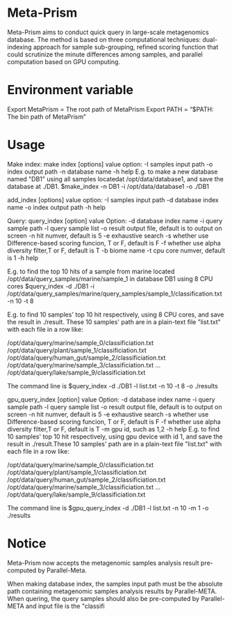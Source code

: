 ﻿Meta-Prism
===========
Meta-Prism aims to conduct quick query in large-scale metagenomics database. The method is based on three computational techniques: dual-indexing approach for sample sub-grouping, refined scoring function that could scrutinize the minute differences among samples, and parallel computation based on GPU computing. 


Environment variable
===========
Export MetaPrism = The root path of MetaPrism
Export PATH = “$PATH: The bin path of MetaPrism”

Usage
===========
Make index:
make index [options] value
	option:
	-I samples input path
	-o index output path
	-n database name
	-h help
E.g. to make a new database named "DB1" using all samples locatedat /opt/data/database1, and save the database at ./DB1.
$make_index -n DB1 -i /opt/data/database1 -o ./DB1


add_index [options] value
	option:
	-I samples input path
	-d database index name
	-o index output path
	-h help


Query:
query_index [option] value
	Option:
	-d database index name
	-i query sample path
	-l query sample list
	-o result output file, default is to output on screen
	-n hit numver, default is 5
	-e exhaustive search
	-s whether use Difference-based scoring funcion, T or F, default is F
	-f whether use alpha diversity filter,T or F, default is T
	-b biome name
	-t cpu core numver, default is 1
	-h help

E.g. to find the top 10 hits of a sample from marine located /opt/data/query_samples/marine/sample_1 in database DB1 using 8 CPU cores
$query_index -d ./DB1 -i /opt/data/query_samples/marine/query_samples/sample_1/classification.txt -n 10 -t 8

E.g. to find 10 samples' top 10 hit respectively, using 8 CPU cores, and save the result in ./result. These 10 samples' path are in a plain-text file "list.txt" with each file in a row like:

/opt/data/query/marine/sample_0/classificiation.txt
/opt/data/query/plant/sample_1/classificiation.txt
/opt/data/query/human_gut/sample_2/classificiation.txt
/opt/data/query/marine/sample_3/classificiation.txt
...
/opt/data/query/lake/sample_9/classificiation.txt

The command line is 
$query_index -d ./DB1 -l list.txt -n 10 -t 8 -o ./results



gpu_query_index [option] value
	Option:
	-d database index name
	-i query sample path
	-l query sample list
	-o result output file, default is to output on screen
	-n hit numver, default is 5
	-e exhaustive search
	-s whether use Difference-based scoring funcion, T or F, default is F
	-f whether use alpha diversity filter,T or F, default is T
	-m gpu id, such as 1,2
	-h help
E.g. to find 10 samples' top 10 hit respectively, using gpu device with id 1, and save the result in ./result.These 10 samples' path are in a plain-text file "list.txt" with each file in a row like:

/opt/data/query/marine/sample_0/classificiation.txt
/opt/data/query/plant/sample_1/classificiation.txt
/opt/data/query/human_gut/sample_2/classificiation.txt
/opt/data/query/marine/sample_3/classificiation.txt
...
/opt/data/query/lake/sample_9/classificiation.txt

The command line is 
$gpu_query_index -d ./DB1 -l list.txt -n 10 -m 1 -o ./results

Notice
===========
Meta-Prism now accepts the metagenomic samples analysis result pre-computed by Parallel-Meta.

When making database index, the samples input path must be the absolute path containing metagenomic samples analysis results by Parallel-META.
When quering, the query samples should also be pre-computed by Parallel-META and input file is the "classifi
